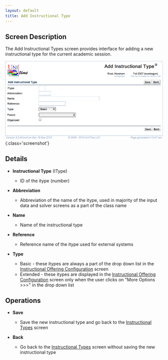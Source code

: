 ```yaml
---
layout: default
title: Add Instructional Type
---
```



## Screen Description

The Add Instructional Types screen provides interface for adding a new instructional type for the current academic session.

![Add Instructional Type](images/add-instructional-type-1.png){:class='screenshot'}

## Details

* **Instructional Type** (IType)
	* ID of the itype (number)

* **Abbreviation**
	* Abbreviation of the name of the itype, used in majority of the input data and solver screens as a part of the class name

* **Name**
	* Name of the instructional type

* **Reference**
	* Reference name of the itype used for external systems

* **Type**
	* Basic - these itypes are always a part of the drop down list in the [Instructional Offering Configuration](instructional-offering-configuration) screen
	* Extended - these itypes are displayed in the [Instructional Offering Configuration](instructional-offering-configuration) screen only when the user clicks on "More Options >>>" in the drop down list

## Operations

* **Save**
	* Save the new instructional type and go back to the [Instructional Types](instructional-types) screen

* **Back**
	* Go back to the [Instructional Types](instructional-types) screen without saving the new instructional type
